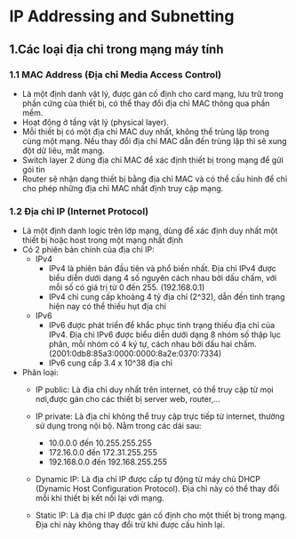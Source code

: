 # IP Addressing and Subnetting

## 1.Các loại địa chỉ  trong mạng máy tính

### 1.1 MAC Address (Địa chỉ Media Access Control)
+ Là một định danh vật lý, được gán cố định cho card mạng, lưu trữ trong phần cứng của thiết bị, có thể thay đổi địa chỉ MAC thông qua phần mềm.
+ Hoạt động ở tầng vật lý (physical layer).
+ Mỗi thiết bị có một địa chỉ MAC duy nhất, không thể trùng lặp trong cùng một mạng. Nếu thay đổi địa chỉ MAC dẫn đến trùng lặp thì sẽ xung đột dữ liêu, mất mạng.
+ Switch layer 2 dùng địa chỉ MAC để xác định thiết bị trong mạng để gửi gói tin
+ Router sẽ nhận dạng thiết bị bằng địa chỉ MAC và có thể cấu hình để chỉ cho phép những địa chỉ MAC nhất định truy cập mạng.
### 1.2 Địa chỉ IP (Internet Protocol)
+ Là một định danh logic trên lớp mạng, dùng để xác định duy nhất một thiết bị hoặc host trong một mạng nhất định
+ Có 2 phiên bản chính của địa chỉ IP:
    + IPv4
        + IPv4 là phiên bản đầu tiên và phổ biến nhất. Địa chỉ IPv4 được biểu diễn dưới dạng 4 số nguyên cách nhau bởi dấu chấm, với mỗi số có giá trị từ 0 đến 255. (192.168.0.1)
        + IPv4 chỉ cung cấp khoảng 4 tỷ địa chỉ (2^32), dẫn đến tình trạng hiện nay có thể thiếu hụt địa chỉ
    + IPv6
        + IPv6 được phát triển để khắc phục tình trạng thiếu địa chỉ của IPv4. Địa chỉ IPv6 được biểu diễn dưới dạng 8 nhóm số thập lục phân, mỗi nhóm có 4 ký tự, cách nhau bởi dấu hai chấm. (2001:0db8:85a3:0000:0000:8a2e:0370:7334)
        + IPv6 cung cấp 3.4 x 10^38 địa chỉ
+ Phân loại:
    + IP public: Là địa chỉ duy nhất trên internet, có thể truy cập từ mọi nơi,được gán cho các thiết bị server web, router,...
    + IP private: Là địa chỉ không thể truy cập trực tiếp từ internet, thường sử dụng trong nội bộ. Nằm trong các dải sau:
        + 10.0.0.0 đến 10.255.255.255
        + 172.16.0.0 đến 172.31.255.255
        + 192.168.0.0 đến 192.168.255.255

    + Dynamic IP: Là địa chỉ IP được cấp tự động từ máy chủ DHCP (Dynamic Host Configuration Protocol). Địa chỉ này có thể thay đổi mỗi khi thiết bị kết nối lại với mạng.
    + Static IP: Là địa chỉ IP được gán cố định cho một thiết bị trong mạng. Địa chỉ này không thay đổi trừ khi được cấu hình lại.